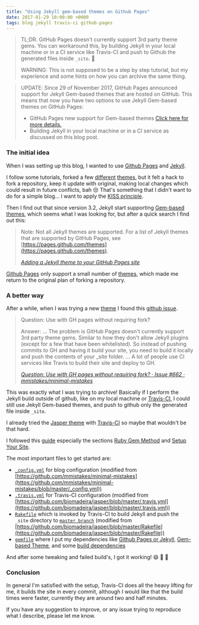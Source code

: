 ```yaml
---
title: "Using Jekyll gem-based themes on Github Pages"
date: 2017-01-29 10:00:00 +0000
tags: blog jekyll travis-ci github-pages
---
```


> TL;DR. GitHub Pages doesn't currently support 3rd party theme gems. You can workaround this, by building Jekyll in your local machine or in a CI service like Travis-CI and push to Github the generated files inside `_site`. :rocket:
>
> WARNING: This is not supposed to be a step by step tutorial, but my experience and some hints on how you can archive the same thing.

> UPDATE: Since 29 of November 2017, GitHub Pages announced support for Jekyll Gem-based themes that are hosted on GitHub. This means that now you have two options to use Jekyll Gem-based themes on GitHub Pages:
> -   GitHub Pages new support for Gem-based themes [Click here for more details.](https://blog.github.com/2017-11-29-use-any-theme-with-github-pages/)
> -   Building Jekyll in your local machine or in a CI service as discussed on this blog post.

### The initial idea

When I was setting up this blog, I wanted to use [Github Pages](https://pages.github.com/) and [Jekyll](http://jekyllrb.com).

I follow some tutorials, forked a few [different](https://github.com/Huxpro/huxpro.github.io) [themes](https://biomadeira.github.io/jasper/), but it felt a hack to fork a repository, keep it update with original, making local changes which could result in future conflicts, bah :unamused:
That's something that I didn't want to do for a simple blog... I want to apply the [KISS principle](https://en.wikipedia.org/wiki/KISS_principle).

Then I find out that since version 3.2, Jekyll start supporting [Gem-based themes](http://jekyllrb.com/docs/themes/), which seems what I was looking for, but after a quick search I find out this:

> Note: Not all Jekyll themes are supported. For a list of Jekyll themes that are supported by GitHub Pages, see [https://pages.github.com/themes](https://pages.github.com/themes).
>
> <cite>[Adding a Jekyll theme to your GitHub Pages site](https://help.github.com/articles/adding-a-jekyll-theme-to-your-github-pages-site/)</cite>

[Github Pages](https://pages.github.com/) only support a small number of [themes](https://pages.github.com/themes/), which made me return to the original plan of forking a repository.

### A better way

After a while, when I was trying a new [theme](https://github.com/mmistakes/minimal-mistakes) I found this [github issue](https://github.com/mmistakes/minimal-mistakes/issues/662).

> Question: Use with GH pages without requiring fork?
>
> Answer: ... The problem is GitHub Pages doesn't currently support 3rd party theme gems. Similar to how they don't allow Jekyll plugins (except for a few that have been whitelisted). So instead of pushing commits to GH and having it build your site, you need to build it locally and push the contents of your _site folder.
> ... A lot of people use CI services like Travis to build their site and deploy to GH.
>
> <cite>[Question: Use with GH pages without requiring fork? · Issue #662 · mmistakes/minimal-mistakes](https://github.com/mmistakes/minimal-mistakes/issues/662)<cite>

This was exactly what I was trying to archive!
Basically if I perform the Jekyll build outside of github, like on my local machine or [Travis-CI](https://travis-ci.org/), I could still use Jekyll Gem-based themes, and push to github only the generated file inside `_site`.

I already tried the [Jasper theme](https://biomadeira.github.io/jasper/) with [Travis-CI](https://travis-ci.org/) so maybe that wouldn't be that hard.

I followed this [guide](https://mmistakes.github.io/minimal-mistakes/docs/quick-start-guide/) especially the sections [Ruby Gem Method](https://mmistakes.github.io/minimal-mistakes/docs/quick-start-guide/#ruby-gem-method) and [Setup Your Site](https://mmistakes.github.io/minimal-mistakes/docs/quick-start-guide/#setup-your-site).

The most important files to get started are:
-   [`_config.yml`](https://github.com/4brunu/4brunu.github.io/blob/source/_config.yml) for blog configuration (modified from [https://github.com/mmistakes/minimal-mistakes](https://github.com/mmistakes/minimal-mistakes/blob/master/_config.yml))
-   [`.travis.yml`](https://github.com/4brunu/4brunu.github.io/blob/source/.travis.yml) for Travis-CI configuration (modified from [https://github.com/biomadeira/jasper/blob/master/.travis.yml](https://github.com/biomadeira/jasper/blob/master/.travis.yml))
-   [`Rakefile`](https://github.com/4brunu/4brunu.github.io/blob/source/Rakefile) which is invoked by Travis-CI to build Jekyll and push the `_site` directory to [`master branch`](https://github.com/4brunu/4brunu.github.io/tree/master) (modified from [https://github.com/biomadeira/jasper/blob/master/Rakefile](https://github.com/biomadeira/jasper/blob/master/Rakefile))
-   [`gemfile`](https://github.com/4brunu/4brunu.github.io/blob/source/Gemfile) where I put my dependencies like [Github Pages or Jekyll](https://github.com/4brunu/4brunu.github.io/blob/source/Gemfile#L3-L4), [Gem-based Theme](https://github.com/4brunu/4brunu.github.io/blob/source/Gemfile#L8), and some [build dependencies](https://github.com/4brunu/4brunu.github.io/blob/source/Gemfile#L7)

And after some tweaking and failed build's, I got it working! :smile: :tada: :rocket:

### Conclusion

In general I'm satisfied with the setup, Travis-CI does all the heavy lifting for me, it builds the site in every commit, although I would like that the build times were faster, currently they are around two and half minutes.

If you have any suggestion to improve, or any issue trying to reproduce what I describe, please let me know.
